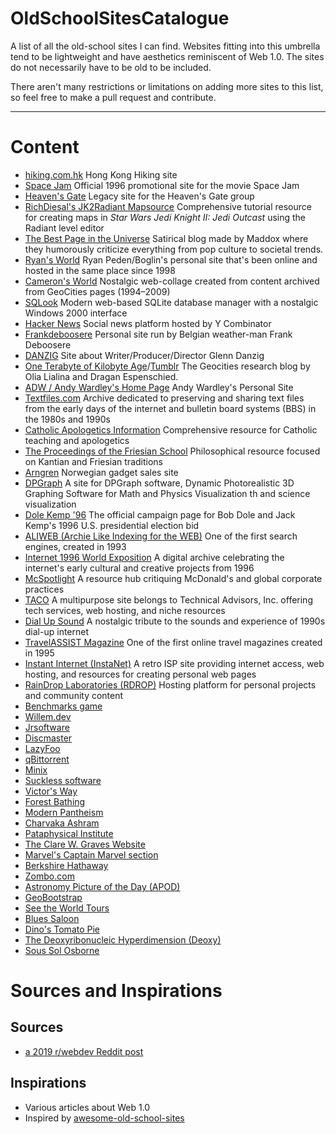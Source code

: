 # OldSchoolSitesCatalogue
A list of all the old-school sites I can find. Websites fitting into this umbrella tend to be lightweight and have aesthetics reminiscent of Web 1.0. The sites do not necessarily have to be old to be included.

There aren't many restrictions or limitations on adding more sites to this list, so feel free to make a pull request and contribute.

---

# Content
- [hiking.com.hk](http://www.hiking.com.hk/) Hong Kong Hiking site
- [Space Jam](https://www.spacejam.com/1996/) Official 1996 promotional site for the movie Space Jam
- [Heaven's Gate](https://www.heavensgate.com/) Legacy site for the Heaven's Gate group
- [RichDiesal's JK2Radiant Mapsource](https://jkhub.org/mapping/richdiesal/richdiesal.htm) Comprehensive tutorial resource for creating maps in _Star Wars Jedi Knight II: Jedi Outcast_ using the Radiant level editor
- [The Best Page in the Universe](http://maddox.xmission.com/) Satirical blog made by Maddox where they humorously criticize everything from pop culture to societal trends.
- [Ryan's World](http://boglin.iwarp.com/) Ryan Peden/Boglin's personal site that's been online and hosted in the same place since 1998
- [Cameron's World](https://www.cameronsworld.net/) Nostalgic web-collage created from content archived from GeoCities pages (1994–2009)
- [SQLook](https://sqlook.com/) Modern web-based SQLite database manager with a nostalgic Windows 2000 interface
- [Hacker News](https://news.ycombinator.com/) Social news platform hosted by Y Combinator
- [Frankdeboosere](https://www.frankdeboosere.be/) Personal site run by Belgian weather-man Frank Deboosere
- [DANZIG](http://www.danzig-verotik.com/) Site about Writer/Producer/Director Glenn Danzig
- [One Terabyte of Kilobyte Age](https://blog.geocities.institute/)/[Tumblr](https://oneterabyteofkilobyteage.tumblr.com/) The Geocities research blog by Olia Lialina and Dragan Espenschied.
- [ADW / Andy Wardley's Home Page](https://wardley.org/) Andy Wardley's Personal Site
- [Textfiles.com](http://textfiles.com/thoughts/) Archive dedicated to preserving and sharing text files from the early days of the internet and bulletin board systems (BBS) in the 1980s and 1990s
- [Catholic Apologetics Information](http://catholicapologetics.info/) Comprehensive resource for Catholic teaching and apologetics
- [The Proceedings of the Friesian School](https://friesian.com/) Philosophical resource focused on Kantian and Friesian traditions
- [Arngren](https://arngren.net/) Norwegian gadget sales site
- [DPGraph](http://www.dpgraph.com/) A site for DPGraph software, Dynamic Photorealistic 3D Graphing Software for Math and Physics Visualization th and science visualization
- [Dole Kemp '96](https://www.dolekemp96.org/main.htm) The official campaign page for Bob Dole and Jack Kemp's 1996 U.S. presidential election bid
- [ALIWEB (Archie Like Indexing for the WEB)](http://www.aliweb.com/) One of the first search engines, created in 1993
- [Internet 1996 World Exposition](https://park.org/) A digital archive celebrating the internet's early cultural and creative projects from 1996
- [McSpotlight](https://www.mcspotlight.org/index.shtml) A resource hub critiquing McDonald's and global corporate practices
- [TACO](http://www.taco.com/) A multipurpose site belongs to Technical Advisors, Inc. offering tech services, web hosting, and niche resources
- [Dial Up Sound](https://www.dialupsound.com/) A nostalgic tribute to the sounds and experience of 1990s dial-up internet
- [TravelASSIST Magazine](http://travelassist.com/mag/mag_home.html) One of the first online travel magazines created in 1995
- [Instant Internet (InstaNet)](https://www.instanet.com/) A retro ISP site providing internet access, web hosting, and resources for creating personal web pages
- [RainDrop Laboratories (RDROP)](http://www.rdrop.com/) Hosting platform for personal projects and community content
- [Benchmarks game](https://benchmarksgame-team.pages.debian.net/benchmarksgame)
- [Willem.dev](https://www.willem.dev/)
- [Jrsoftware](https://jrsoftware.org/isdl.php)
- [Discmaster](http://discmaster.textfiles.com/)
- [LazyFoo](https://lazyfoo.net)
- [qBittorrent](https://www.qbittorrent.org/)
- [Minix](http://www.minix3.org/)
- [Suckless software](https://suckless.org/)
- [Victor's Way](https://www.victorsway.eu/)
- [Forest Bathing](http://www.vwsp.eu/)
- [Modern Pantheism](http://www.pantheism.ie/)
- [Charvaka Ashram](http://www.charvaka.ie/)
- [Pataphysical Institute](http://www.pataphysicalinstitute.eu/)
- [The Clare W. Graves Website](https://www.clarewgraves.com/)
- [Marvel's Captain Marvel section](https://www.marvel.com/captainmarvel)
- [Berkshire Hathaway](https://www.berkshirehathaway.com/)
- [Zombo.com](https://zombo.com/)
- [Astronomy Picture of the Day (APOD)](https://apod.nasa.gov/)
- [GeoBootstrap](https://code.divshot.com/geo-bootstrap/)
- [See the World Tours](https://www.seetheworldtours.com/)
- [Blues Saloon](https://www.bluessaloon.org/)
- [Dino's Tomato Pie](https://www.dinostomatopie.com)
- [The Deoxyribonucleic Hyperdimension (Deoxy)](https://deoxy.org/)
- [Sous Sol Osborne](http://www.soussolosborne.com/)

# Sources and Inspirations
## Sources
- [a 2019 r/webdev Reddit post](https://www.reddit.com/r/webdev/comments/caezeo/web_10_era_websites_which_are_still_maintained/)
## Inspirations
- Various articles about Web 1.0
- Inspired by [awesome-old-school-sites](https://github.com/mega8bit/awesome-old-school-sites)
